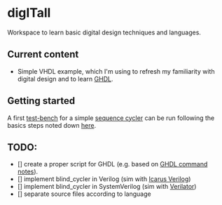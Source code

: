 # digITall

Workspace to learn basic digital design techniques and languages.

## Current content

- Simple VHDL example, which I'm using to refresh my familiarity with digital design and to learn [GHDL](https://github.com/ghdl/ghdl).

## Getting started

A first [test-bench](./tb_main.vhdl) for a simple [sequence cycler](./blind_cycler.vhdl) can be run following the basics steps noted down [here](./command_notes.md).

## TODO:
- [] create a proper script for GHDL (e.g. based on [GHDL command notes](./ghdl_command_notes.md)).
- [] implement blind_cycler in Verilog (sim with [Icarus Verilog](https://github.com/steveicarus/iverilog))
- [] implement blind_cycler in SystemVerilog (sim with [Verilator](https://github.com/verilator/verilator))
- [] separate source files according to language
